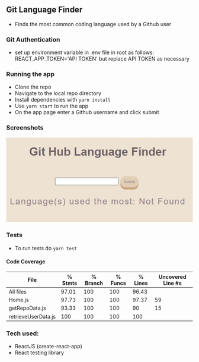 ## Git Language Finder
- Finds the most common coding language used by a Github user

### Git Authentication
- set up environment variable in .env file in root as follows:
REACT_APP_TOKEN='API TOKEN' but replace API TOKEN as necessary

### Running the app
- Clone the repo
- Navigate to the local repo directory
- Install dependencies with ```yarn install```
- Use ```yarn start``` to run the app
- On the app page enter a Github username and click submit

### Screenshots
![home](screenshots/home.JPG) 

### Tests
- To run tests do ```yarn test```

#### Code Coverage
File                 | % Stmts | % Branch | % Funcs | % Lines | Uncovered Line #s 
---------------------|---------|----------|---------|---------|-------------------
All files            |   97.01 |      100 |     100 |   96.43 |                   
 Home.js             |   97.73 |      100 |     100 |   97.37 | 59                
 getRepoData.js      |   93.33 |      100 |     100 |      90 | 15                
 retrieveUserData.js |     100 |      100 |     100 |     100 |                   

### Tech used:
- ReactJS (create-react-app)
- React testing library
